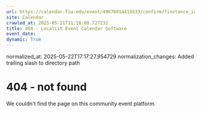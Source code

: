 ```yaml
---
url: https://calendar.fiu.edu/event/49676014415633/confirm/?instance_id=49676014416658&return=https%3A%2F%2Fcalendar.fiu.edu%2FBBC
site: Calendar
crawled_at: 2025-05-21T11:18:08.727232
title: 404 - Localist Event Calendar Software
event_date: 
dynamic: True
---
```

normalized_at: 2025-05-22T17:17:27.954729
normalization_changes: Added trailing slash to directory path

# 404 - not found
We couldn't find the page on this community event platform.

